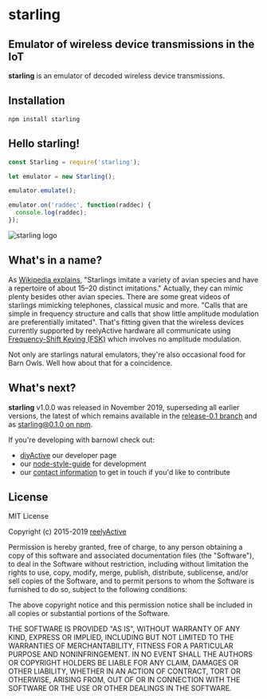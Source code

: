 starling
========


Emulator of wireless device transmissions in the IoT
----------------------------------------------------

__starling__ is an emulator of decoded wireless device transmissions.


Installation
------------

    npm install starling


Hello starling!
---------------

```javascript
const Starling = require('starling');

let emulator = new Starling();

emulator.emulate();

emulator.on('raddec', function(raddec) {
  console.log(raddec);
});
```


![starling logo](https://reelyactive.github.io/starling/images/starling-bubble.png)


What's in a name?
-----------------

As [Wikipedia explains](https://en.wikipedia.org/wiki/Starling#Mimicry), "Starlings imitate a variety of avian species and have a repertoire of about 15–20 distinct imitations."  Actually, they can mimic plenty besides other avian species.  There are some great videos of starlings mimicking telephones, classical music and more.  "Calls that are simple in frequency structure and calls that show little amplitude modulation are preferentially imitated".  That's fitting given that the wireless devices currently supported by reelyActive hardware all communicate using [Frequency-Shift Keying (FSK)](https://en.wikipedia.org/wiki/Frequency-shift_keying) which involves no amplitude modulation.

Not only are starlings natural emulators, they're also occasional food for Barn Owls.  Well how about that for a coincidence.


What's next?
------------

__starling__ v1.0.0 was released in November 2019, superseding all earlier versions, the latest of which remains available in the [release-0.1 branch](https://github.com/reelyactive/starling/tree/release-0.1) and as [starling@0.1.0 on npm](https://www.npmjs.com/package/starling/v/0.1.0).

If you're developing with barnowl check out:
* [diyActive](https://reelyactive.github.io/) our developer page
* our [node-style-guide](https://github.com/reelyactive/node-style-guide) for development
* our [contact information](https://www.reelyactive.com/contact/) to get in touch if you'd like to contribute


License
-------

MIT License

Copyright (c) 2015-2019 [reelyActive](https://www.reelyactive.com)

Permission is hereby granted, free of charge, to any person obtaining a copy of this software and associated documentation files (the "Software"), to deal in the Software without restriction, including without limitation the rights to use, copy, modify, merge, publish, distribute, sublicense, and/or sell copies of the Software, and to permit persons to whom the Software is furnished to do so, subject to the following conditions:

The above copyright notice and this permission notice shall be included in all copies or substantial portions of the Software.

THE SOFTWARE IS PROVIDED "AS IS", WITHOUT WARRANTY OF ANY KIND, EXPRESS OR 
IMPLIED, INCLUDING BUT NOT LIMITED TO THE WARRANTIES OF MERCHANTABILITY, 
FITNESS FOR A PARTICULAR PURPOSE AND NONINFRINGEMENT. IN NO EVENT SHALL THE 
AUTHORS OR COPYRIGHT HOLDERS BE LIABLE FOR ANY CLAIM, DAMAGES OR OTHER 
LIABILITY, WHETHER IN AN ACTION OF CONTRACT, TORT OR OTHERWISE, ARISING FROM, 
OUT OF OR IN CONNECTION WITH THE SOFTWARE OR THE USE OR OTHER DEALINGS IN 
THE SOFTWARE.
